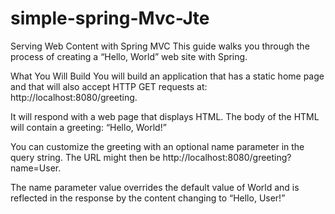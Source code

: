# simple-spring-Mvc-Jte

Serving Web Content with Spring MVC
This guide walks you through the process of creating a “Hello, World” web site with Spring.

What You Will Build
You will build an application that has a static home page and that will also accept HTTP GET requests at: http://localhost:8080/greeting.

It will respond with a web page that displays HTML. The body of the HTML will contain a greeting: “Hello, World!”

You can customize the greeting with an optional name parameter in the query string. The URL might then be http://localhost:8080/greeting?name=User.

The name parameter value overrides the default value of World and is reflected in the response by the content changing to “Hello, User!”
